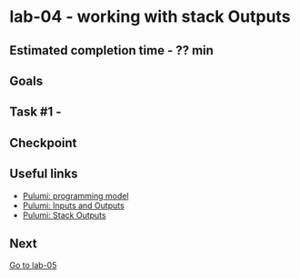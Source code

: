 # lab-04 - working with stack Outputs

## Estimated completion time - ?? min

## Goals

## Task #1 - 

## Checkpoint

## Useful links

* [Pulumi: programming model](https://www.pulumi.com/docs/intro/concepts/programming-model/)
* [Pulumi: Inputs and Outputs](https://www.pulumi.com/docs/intro/concepts/programming-model/#outputs)
* [Pulumi: Stack Outputs](https://www.pulumi.com/docs/intro/concepts/programming-model/#stack-outputs)

## Next

[Go to lab-05](../lab-05/readme.md)